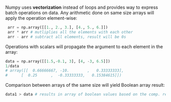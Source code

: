 Numpy uses **vectorization** instead of loops and provides way to express batch operations on data. Any arithmetic done on same size arrays will apply the operation element-wise:
```python
 arr = np.array([[1., 2., 3.], [4., 5., 6.]])
 arr * arr # mutliplies all the elements with each other
 arr - arr # subtract all elements, result will be 0s 
```

Operations with scalars will propagate the argument to each element in the array:
```python
data = np.array([[1.5,-0.1, 3], [4, -3, 6.5]])
1/data
# array([[  0.66666667, -10.        ,   0.33333333],
#      [  0.25      ,  -0.33333333,   0.15384615]])
```

Comparison between arrays of the same size will yield Boolean array result:
```python
data1 > data # results in array of boolean values based on the comp. res.
```

